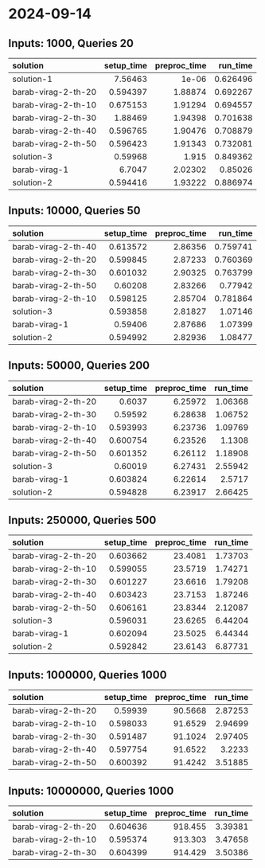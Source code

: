 # 2024-09-14

## Inputs: 1000, Queries 20

| solution            |   setup_time |   preproc_time |   run_time |
|:--------------------|-------------:|---------------:|-----------:|
| solution-1          |     7.56463  |        1e-06   |   0.626496 |
| barab-virag-2-th-20 |     0.594397 |        1.88874 |   0.692267 |
| barab-virag-2-th-10 |     0.675153 |        1.91294 |   0.694557 |
| barab-virag-2-th-30 |     1.88469  |        1.94398 |   0.701638 |
| barab-virag-2-th-40 |     0.596765 |        1.90476 |   0.708879 |
| barab-virag-2-th-50 |     0.596423 |        1.91343 |   0.732081 |
| solution-3          |     0.59968  |        1.915   |   0.849362 |
| barab-virag-1       |     6.7047   |        2.02302 |   0.85026  |
| solution-2          |     0.594416 |        1.93222 |   0.886974 |

## Inputs: 10000, Queries 50

| solution            |   setup_time |   preproc_time |   run_time |
|:--------------------|-------------:|---------------:|-----------:|
| barab-virag-2-th-40 |     0.613572 |        2.86356 |   0.759741 |
| barab-virag-2-th-20 |     0.599845 |        2.87233 |   0.760369 |
| barab-virag-2-th-30 |     0.601032 |        2.90325 |   0.763799 |
| barab-virag-2-th-50 |     0.60208  |        2.83266 |   0.77942  |
| barab-virag-2-th-10 |     0.598125 |        2.85704 |   0.781864 |
| solution-3          |     0.593858 |        2.81827 |   1.07146  |
| barab-virag-1       |     0.59406  |        2.87686 |   1.07399  |
| solution-2          |     0.594992 |        2.82936 |   1.08477  |

## Inputs: 50000, Queries 200

| solution            |   setup_time |   preproc_time |   run_time |
|:--------------------|-------------:|---------------:|-----------:|
| barab-virag-2-th-20 |     0.6037   |        6.25972 |    1.06368 |
| barab-virag-2-th-30 |     0.59592  |        6.28638 |    1.06752 |
| barab-virag-2-th-10 |     0.593993 |        6.23736 |    1.09769 |
| barab-virag-2-th-40 |     0.600754 |        6.23526 |    1.1308  |
| barab-virag-2-th-50 |     0.601352 |        6.26112 |    1.18908 |
| solution-3          |     0.60019  |        6.27431 |    2.55942 |
| barab-virag-1       |     0.603824 |        6.22614 |    2.5717  |
| solution-2          |     0.594828 |        6.23917 |    2.66425 |

## Inputs: 250000, Queries 500

| solution            |   setup_time |   preproc_time |   run_time |
|:--------------------|-------------:|---------------:|-----------:|
| barab-virag-2-th-20 |     0.603662 |        23.4081 |    1.73703 |
| barab-virag-2-th-10 |     0.599055 |        23.5719 |    1.74271 |
| barab-virag-2-th-30 |     0.601227 |        23.6616 |    1.79208 |
| barab-virag-2-th-40 |     0.603423 |        23.7153 |    1.87246 |
| barab-virag-2-th-50 |     0.606161 |        23.8344 |    2.12087 |
| solution-3          |     0.596031 |        23.6265 |    6.44204 |
| barab-virag-1       |     0.602094 |        23.5025 |    6.44344 |
| solution-2          |     0.592842 |        23.6143 |    6.87731 |

## Inputs: 1000000, Queries 1000

| solution            |   setup_time |   preproc_time |   run_time |
|:--------------------|-------------:|---------------:|-----------:|
| barab-virag-2-th-20 |     0.59939  |        90.5668 |    2.87253 |
| barab-virag-2-th-10 |     0.598033 |        91.6529 |    2.94699 |
| barab-virag-2-th-30 |     0.591487 |        91.1024 |    2.97405 |
| barab-virag-2-th-40 |     0.597754 |        91.6522 |    3.2233  |
| barab-virag-2-th-50 |     0.600392 |        91.4242 |    3.51885 |

## Inputs: 10000000, Queries 1000

| solution            |   setup_time |   preproc_time |   run_time |
|:--------------------|-------------:|---------------:|-----------:|
| barab-virag-2-th-20 |     0.604636 |        918.455 |    3.39381 |
| barab-virag-2-th-10 |     0.595374 |        913.303 |    3.47658 |
| barab-virag-2-th-30 |     0.604399 |        914.429 |    3.50386 |
